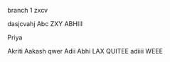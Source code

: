 branch 1
zxcv

dasjcvahj
Abc
ZXY
ABHIII

Priya

Akriti
Aakash
qwer
Adii
Abhi
LAX
QUITEE
adiiii
WEEE
